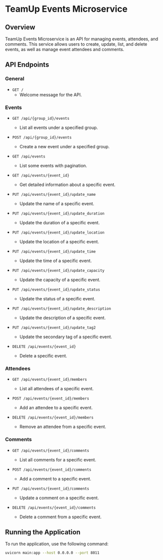 # TeamUp Events Microservice

## Overview
TeamUp Events Microservice is an API for managing events, attendees, and comments. This service allows users to create, update, list, and delete events, as well as manage event attendees and comments.

## API Endpoints

### General

- `GET /`
  - Welcome message for the API.

### Events

- `GET /api/{group_id}/events`
  - List all events under a specified group.

- `POST /api/{group_id}/events`
  - Create a new event under a specified group.

- `GET /api/events`
  - List some events with pagination.

- `GET /api/events/{event_id}`
  - Get detailed information about a specific event.

- `PUT /api/events/{event_id}/update_name`
  - Update the name of a specific event.

- `PUT /api/events/{event_id}/update_duration`
  - Update the duration of a specific event.

- `PUT /api/events/{event_id}/update_location`
  - Update the location of a specific event.

- `PUT /api/events/{event_id}/update_time`
  - Update the time of a specific event.

- `PUT /api/events/{event_id}/update_capacity`
  - Update the capacity of a specific event.

- `PUT /api/events/{event_id}/update_status`
  - Update the status of a specific event.

- `PUT /api/events/{event_id}/update_description`
  - Update the description of a specific event.

- `PUT /api/events/{event_id}/update_tag2`
  - Update the secondary tag of a specific event.

- `DELETE /api/events/{event_id}`
  - Delete a specific event.

### Attendees

- `GET /api/events/{event_id}/members`
  - List all attendees of a specific event.

- `POST /api/events/{event_id}/members`
  - Add an attendee to a specific event.

- `DELETE /api/events/{event_id}/members`
  - Remove an attendee from a specific event.

### Comments

- `GET /api/events/{event_id}/comments`
  - List all comments for a specific event.

- `POST /api/events/{event_id}/comments`
  - Add a comment to a specific event.

- `PUT /api/events/{event_id}/comments`
  - Update a comment on a specific event.

- `DELETE /api/events/{event_id}/comments`
  - Delete a comment from a specific event.

## Running the Application

To run the application, use the following command:

```bash
uvicorn main:app --host 0.0.0.0 --port 8011
